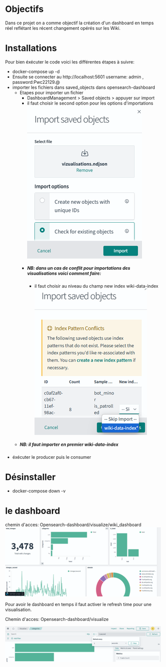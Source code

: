 # Objectifs

Dans ce projet on a comme objectif la création d'un dashboard en temps réel reflétant les récent changement opérés sur les Wiki.

# Installations
Pour bien éxécuter le code voici les différentes étapes à suivre:
- docker-compose up -d
- Ensuite se connecter au http://localhost:5601
username: admin , password:Pwc22129.@
- importer les fichiers dans saved_objects dans opensearch-dashboard
  - Etapes pour importer un fichier
    - DashboardManagement > Saved objects > appuyer sur import
    - il faut choisir le second option pour les options d'importations
      ![conflits à régler](images/2.png)
    - ##### NB: dans un cas de conflit pour importations des visualisations voici comment faire:
       - il faut choisir au niveau du champ new index wiki-data-index
         ![conflits à régler](images/1.png)
  - ##### NB: il faut importer en premier wiki-data-index
- éxécuter le producer puis le consumer


# Désinstaller

- docker-compose down -v

# le dashboard
chemin d'acces: Opensearch-dashboard/visualize/wiki_dashboard
![dashboard](images/3.png)

Pour avoir le dashboard en temps il faut activer le refresh time pour une visualisation.

Chemin d'acces: Opensearch-dashboard/visualize

![active time refresh](images/4.png)


